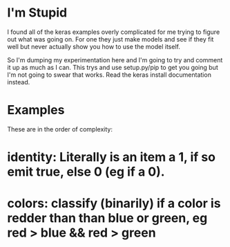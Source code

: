 I'm Stupid
==========

I found all of the keras examples overly complicated for me trying to figure out what was going on.
For one they just make models and see if they fit well but never actually show you how to use the model itself.

So I'm dumping my experimentation here and I'm going to try and comment it up as much as I can. This trys and use
setup.py/pip to get you going but I'm not going to swear that works. Read the keras install documentation instead.

Examples
========

These are in the order of complexity:
# identity: Literally is an item a 1, if so emit true, else 0 (eg if a 0).
# colors: classify (binarily) if a color is redder than than blue or green, eg red > blue && red > green
